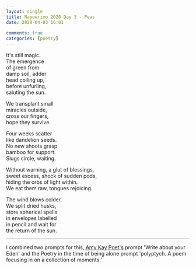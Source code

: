 ```yaml
---  
layout: single  
title: Napowrimo 2020 Day 3 - Peas  
date: 2020-04-03 16:01  
  
comments: true  
categories: [poetry]  
---  
```

It's still magic.  
The emergence  
of green from  
damp soil, adder  
head coiling up,  
before unfurling,  
saluting the sun.  

We transplant small  
miracles outside,  
cross our fingers,  
hope they survive.  

Four weeks scatter  
like dandelion seeds.  
No new shoots grasp  
bamboo for support.  
Slugs circle, waiting.  

Without warning, a glut of blessings,  
sweet excess, shock of sudden pods,  
hiding the orbs of light within.  
We eat them raw, tongues rejoicing.  

The wind blows colder.  
We split dried husks,  
store spherical spells  
in envelopes labelled  
in pencil and wait for  
the return of the sun.  

***  

I combined two prompts for this,<a href="https://www.instagram.com/amykaypoetry/"> Amy Kay Poet's</a> prompt 'Write about your Eden' and the Poetry in the time of being alone prompt 'polyptych. A poem focusing in on a collection of moments.'  
